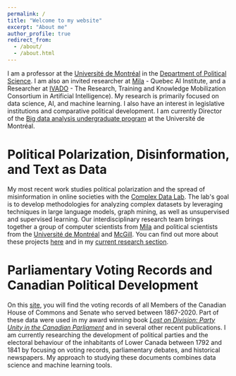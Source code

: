 ```yaml
---
permalink: /
title: "Welcome to my website"
excerpt: "About me"
author_profile: true
redirect_from: 
  - /about/
  - /about.html
---
```


I am a professor at the [Université de Montréal](https://umontreal.ca) in the [Department of Political Science](https://pol.umontreal.ca/english/home/). I am also an invited researcher at [Mila](https://mila.quebec/en/) - Quebec AI Institute, and a Researcher at [IVADO](https://ivado.ca/en/) - The Research, Training and Knowledge Mobilization Consortium in Artificial Intelligence). My research is primarily focused on data science, AI, and machine learning. I also have an interest in legislative institutions and comparative political development. I am currently Director of the [Big data analysis undergraduate program](https://admission.umontreal.ca/programmes/microprogramme-de-1er-cycle-en-analyse-des-megadonnees-en-sciences-humaines-et-sociales/) at the Université de Montréal.

Political Polarization, Disinformation, and Text as Data 
======
My most recent work studies political polarization and the spread of misinformation in online societies with the [Complex Data Lab](https://complexdatalabmcgill.github.io). The lab's goal is to develop methodologies for analyzing complex datasets by leveraging techniques in large language models, graph mining, as well as unsupervised and supervised learning. Our interdisciplinary research team brings together a group of computer scientists from [Mila](https://mila.quebec/en/) and political scientists from the [Université de Montréal](https://pol.umontreal.ca/accueil/) and [McGill](https://www.mcgill.ca/politicalscience/). You can find out more about these projects [here](https://politicalpolarization.github.io) and in my [current research section](https://jf-godbout.github.io/publications/).

Parliamentary Voting Records and Canadian Political Development 
======
On this [site](https://jf-godbout.github.io/data/), you will find the voting records of all Members of the Canadian House of Commons and Senate who served between 1867-2020. Part of these data were used in my award winning book [*Lost on Division: Party Unity in the Canadian Parliament*](https://utorontopress.com/9781487524753/lost-on-division/) and in several other recent publications. I am currently researching the development of political parties and the electoral behaviour of the inhabitants of Lower Canada between 1792 and 1841 by focusing on voting records, parliamentary debates, and historical newspapers. My approach to studying these documents combines data science and machine learning tools. 





